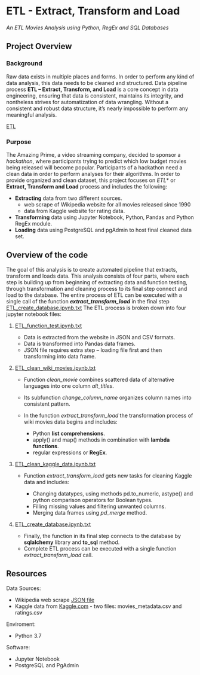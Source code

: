 # ETL - Extract, Transform and Load
*An ETL Movies Analysis using Python, RegEx and SQL Databases*

## Project Overview

### Background
Raw data exists in multiple places and forms. In order to perform any kind of data analysis, this data needs to be cleaned and structured. Data pipeline process **ETL – Extract, Transform, and Load** is a core concept in data engineering, ensuring that data is consistent, maintains its integrity, and nontheless strives for automatization of data wrangling. Without a consistent and robust data structure, it’s nearly impossible to perform any meaningful analysis. 

  [ETL](https://github.com/elisharon/ETL-movies/assets/158561982/81d43bc2-8629-4296-87fe-85d15afd3347)


### Purpose
The Amazing Prime, a video streaming company, decided to sponsor a *hackathon*, where participants trying to predict which low budget movies being released will become popular. Participants of a hackathon need a clean data in order to perform analyses for their algorithms. In order to provide organized and clean dataset, this project focuses on *ETL** or **Extract, Transform and Load** process and includes the following:

-	**Extracting** data from two different sources. 
    - web scrape of Wikipedia website for all movies released since 1990
    - data from Kaggle website for rating data.
-	**Transforming** data using Jupyter Notebook, Python, Pandas and Python RegEx module.
-	**Loading** data using PostgreSQL and pgAdmin to host final cleaned data set.

## Overview of the code

The goal of this analysis is to create automated pipeline that extracts, transform and loads data. This analysis consists of four parts, where each step is building up from beginning of extracting data and function testing, through transformation and cleaning process to its final step connect and load to the database. The entire process of ETL can be executed with a single call of the function ***extract_transform_load*** in the final step 
[ETL_create_database.ipynb.txt](https://github.com/elisharon/ETL-movies/files/14354734/ETL_create_database.ipynb.txt) The ETL process is broken down into four jupyter notebook files:

1.	[ETL_function_test.ipynb.txt](https://github.com/elisharon/ETL-movies/files/14354764/ETL_function_test.ipynb.txt)
    - Data is extracted from the website in JSON and CSV formats.
    - Data is transformed into Pandas data frames.
    - JSON file requires extra step – loading file first and then transforming into data frame.
 
2. [ETL_clean_wiki_movies.ipynb.txt](https://github.com/elisharon/ETL-movies/files/14354780/ETL_clean_wiki_movies.ipynb.txt)
    - Function *clean_movie* combines scattered data of alternative languages into one column *alt_titles*. 
    - Its subfunction *change_column_name* organizes column names into consistent pattern.
    - In the function *extract_transform_load* the transformation process of wiki movies data begins and includes:
 
         - Python **list comprehensions**.
         - apply() and map() methods in combination with **lambda functions**.    
         - regular expressions or **RegEx**.
        
3. [ETL_clean_kaggle_data.ipynb.txt](https://github.com/elisharon/ETL-movies/files/14354835/ETL_clean_kaggle_data.ipynb.txt)
    - Function *extract_transform_load* gets new tasks for cleaning Kaggle data and includes:
    
        - Changing datatypes, using methods pd.to_numeric, astype() and python comparison operators for Boolean types.
        - Filling missing values and filtering unwanted columns.
        - Merging data frames using *pd_merge* method.
        
4.	[ETL_create_database.ipynb.txt](https://github.com/elisharon/ETL-movies/files/14354840/ETL_create_database.ipynb.txt)
    - Finally, the function in its final step connects to the database by **sqlalchemy** library and **to_sql** method. 
    - Complete ETL process can be executed with a single function *extract_transform_load* call.


## Resources

Data Sources: 

-	Wikipedia web scrape [JSON file](Resources/wikipedia-movies.json)
-	Kaggle data from [Kaggle.com](https://www.kaggle.com/rounakbanik/the-movies-dataset) - two files: movies_metadata.csv and ratings.csv

Enviroment:
-	Python 3.7

Software:
-	Jupyter Notebook
-	PostgreSQL and PgAdmin


